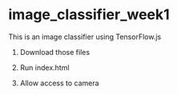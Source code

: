 # image_classifier_week1
This is an image classifier using TensorFlow.js 

1. Download those files

2. Run index.html

3. Allow access to camera
